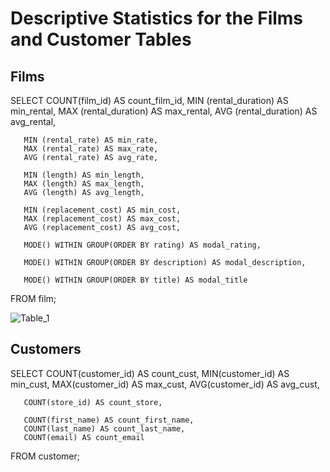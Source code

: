# Descriptive Statistics for the Films and Customer Tables 

## Films 

SELECT COUNT(film_id) AS count_film_id,
	   MIN (rental_duration) AS min_rental,
	   MAX (rental_duration) AS max_rental,
	   AVG (rental_duration) AS avg_rental,
	   
	   MIN (rental_rate) AS min_rate,
	   MAX (rental_rate) AS max_rate,
	   AVG (rental_rate) AS avg_rate,
	   
	   MIN (length) AS min_length,
	   MAX (length) AS max_length,
	   AVG (length) AS avg_length,
	   
	   MIN (replacement_cost) AS min_cost,
	   MAX (replacement_cost) AS max_cost,
	   AVG (replacement_cost) AS avg_cost,
	   
	   MODE() WITHIN GROUP(ORDER BY rating) AS modal_rating,
	   
	   MODE() WITHIN GROUP(ORDER BY description) AS modal_description,
	   
	   MODE() WITHIN GROUP(ORDER BY title) AS modal_title
	   
FROM film;

![Table_1](https://user-images.githubusercontent.com/106902397/172048883-f78c4a43-c228-4c35-8189-291b0dade1c5.png)


## Customers 

SELECT COUNT(customer_id) AS count_cust,
	   MIN(customer_id) AS min_cust,
	   MAX(customer_id) AS max_cust,
	   AVG(customer_id) AS avg_cust,
	   
	   COUNT(store_id) AS count_store,
	   
	   COUNT(first_name) AS count_first_name,
	   COUNT(last_name) AS count_last_name,
	   COUNT(email) AS count_email
	   
FROM customer;


